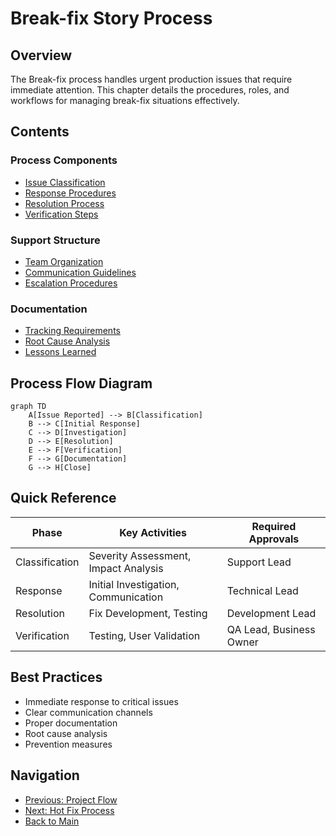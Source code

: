 # Break-fix Story Process

## Overview

The Break-fix process handles urgent production issues that require immediate attention. This chapter details the procedures, roles, and workflows for managing break-fix situations effectively.

## Contents

### Process Components
- [Issue Classification](classification.md)
- [Response Procedures](response.md)
- [Resolution Process](resolution.md)
- [Verification Steps](verification.md)

### Support Structure
- [Team Organization](team-organization.md)
- [Communication Guidelines](communication.md)
- [Escalation Procedures](escalation.md)

### Documentation
- [Tracking Requirements](tracking.md)
- [Root Cause Analysis](root-cause.md)
- [Lessons Learned](lessons-learned.md)

## Process Flow Diagram

```mermaid
graph TD
    A[Issue Reported] --> B[Classification]
    B --> C[Initial Response]
    C --> D[Investigation]
    D --> E[Resolution]
    E --> F[Verification]
    F --> G[Documentation]
    G --> H[Close]
```

## Quick Reference

| Phase | Key Activities | Required Approvals |
|-------|---------------|-------------------|
| Classification | Severity Assessment, Impact Analysis | Support Lead |
| Response | Initial Investigation, Communication | Technical Lead |
| Resolution | Fix Development, Testing | Development Lead |
| Verification | Testing, User Validation | QA Lead, Business Owner |

## Best Practices

- Immediate response to critical issues
- Clear communication channels
- Proper documentation
- Root cause analysis
- Prevention measures

## Navigation

- [Previous: Project Flow](../06-project-flow/README.md)
- [Next: Hot Fix Process](../08-hot-fix/README.md)
- [Back to Main](../../README.md)
